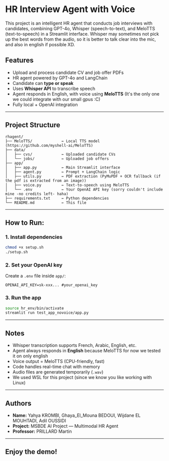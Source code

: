 # HR Interview Agent with Voice 

This project is an intelligent HR agent that conducts job interviews with candidates, combining GPT-4o, Whisper (speech-to-text), and MeloTTS (text-to-speech) in a Streamlit interface.
Whisper may sometimes not pick up the best words from the audio, so it is better to talk clear into the mic, and also in english if possible XD.

## Features

- Upload and process candidate CV and job offer PDFs
- HR agent powered by GPT-4o and LangChain
- Candidate can **type or speak**
- Uses **Whisper API** to transcribe speech
- Agent responds in English, with voice using **MeloTTS** (It's the only one we could integrate with our small gpus :C)
- Fully local + OpenAI integration

---

## Project Structure

```
rhagent/
├── MeloTTS/             ← Local TTS model (https://github.com/myshell-ai/MeloTTS)
├── data/
│   ├── cvs/             ← Uploaded candidate CVs
│   └── jobs/            ← Uploaded job offers
├── app/
│   ├── app.py           ← Main Streamlit interface
│   ├── agent.py         ← Prompt + LangChain logic
│   ├── utils.py         ← PDF extraction (PyMuPDF + OCR fallback (if the pdf is extracted from an image))
│   ├── voice.py         ← Text-to-speech using MeloTTS
│   └── .env             ← Your OpenAI API key (sorry couldn't include mine -no credits left- haha)
├── requirements.txt     ← Python dependencies
└── README.md            ← This file
```

---

## How to Run:

### 1. Install dependencies

```bash
chmod +x setup.sh
./setup.sh
```

### 2. Set your OpenAI key

Create a `.env` file inside `app/`:

```env
OPENAI_API_KEY=sk-xxx... #your_openai_key
```

### 3. Run the app


```bash
source hr_env/bin/activate
streamlit run test_app_novoice/app.py
```


---

## Notes

- Whisper transcription supports French, Arabic, English, etc.
- Agent always responds in **English** because MeloTTS for now we tested it on only english
- Voice output = MeloTTS (CPU-friendly, fast)
- Code handles real-time chat with memory
- Audio files are generated temporarily (`.wav`)
- We used WSL for this project (since we know you like working with Linux)

---

## Authors

- **Name:** Yahya KROMBI,  Ghaya_El_Mouna BEDOUI, Wijdane EL MOUHTADI, Adil OUSSIDI
- **Project:** MSBDE AI Project — Multimodal HR Agent  
- **Professor:** PRILLARD Martin

---

## Enjoy the demo!
